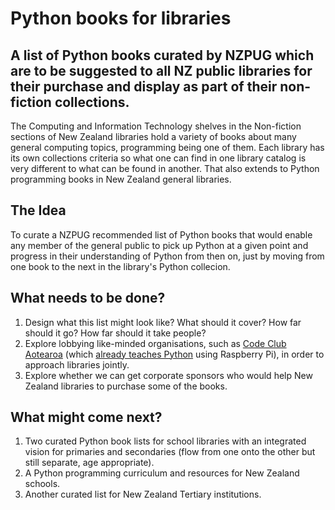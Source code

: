 # Python books for libraries
## A list of Python books curated by NZPUG which are to be suggested to all NZ public libraries for their purchase and display as part of their non-fiction collections.

The Computing and Information Technology shelves in the Non-fiction sections of New Zealand libraries hold a variety of books about many general computing topics, programming being one of them. Each library has its own collections criteria so what one can find in one library catalog is very different to what can be found in another. That also extends to Python programming books in New Zealand general libraries.

## The Idea

To curate a NZPUG recommended list of Python books that would enable any member of the general public to pick up Python at a given point and progress in their understanding of Python from then on, just by moving from one book to the next in the library's Python collecion.

## What needs to be done?

1. Design what this list might look like? What should it cover? How far should it go? How far should it take people?
2. Explore lobbying like-minded organisations, such as [Code Club Aotearoa](https://codeclub.nz/page/about) (which [already teaches Python](https://codeclub.nz/page/code-club-projects) using Raspberry Pi), in order to approach libraries jointly.
3. Explore whether we can get corporate sponsors who would help New Zealand libraries to purchase some of the books.

## What might come next?

1. Two curated Python book lists for school libraries with an integrated vision for primaries and secondaries (flow from one onto the other but still separate, age appropriate).
2. A Python programming curriculum and resources for New Zealand schools.
2. Another curated list for New Zealand Tertiary institutions.
